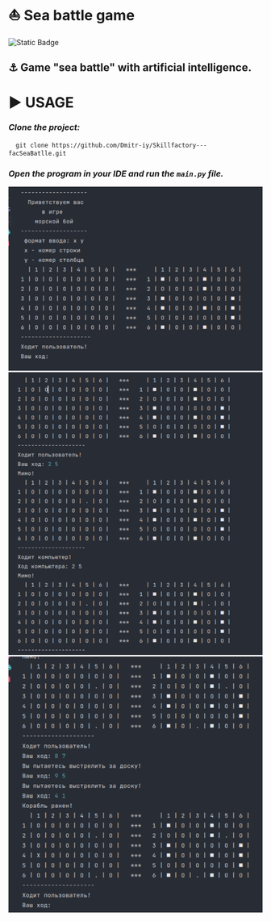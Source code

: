 # :sailboat: Sea ​​battle game 
<img alt="Static Badge" src="https://img.shields.io/badge/Python-3.10-brightgreen?style=plastic&logo=python&logoColor=green">  

## :anchor: Game "sea battle" with artificial intelligence.  

# :arrow_forward: USAGE  
### _Clone the project:_
  ```
    git clone https://github.com/Dmitr-iy/Skillfactory---facSeaBatlle.git
  ```
### _Open the program in your IDE and run the ```main.py``` file._  
![](/media/board.png)
![](/media/board2.png)
![](/media/board3.png)

